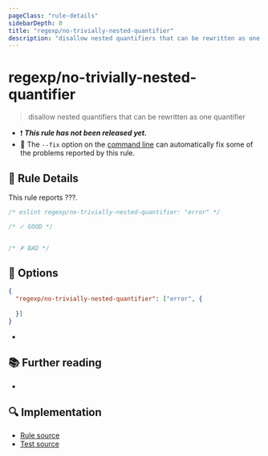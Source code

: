 ```yaml
---
pageClass: "rule-details"
sidebarDepth: 0
title: "regexp/no-trivially-nested-quantifier"
description: "disallow nested quantifiers that can be rewritten as one quantifier"
---
```

# regexp/no-trivially-nested-quantifier

> disallow nested quantifiers that can be rewritten as one quantifier

- :exclamation: <badge text="This rule has not been released yet." vertical="middle" type="error"> ***This rule has not been released yet.*** </badge>
- :wrench: The `--fix` option on the [command line](https://eslint.org/docs/user-guide/command-line-interface#fixing-problems) can automatically fix some of the problems reported by this rule.

## :book: Rule Details

This rule reports ???.

<eslint-code-block fix>

```js
/* eslint regexp/no-trivially-nested-quantifier: "error" */

/* ✓ GOOD */


/* ✗ BAD */

```

</eslint-code-block>

## :wrench: Options

```json
{
  "regexp/no-trivially-nested-quantifier": ["error", {
   
  }]
}
```

- 

## :books: Further reading

-

## :mag: Implementation

- [Rule source](https://github.com/ota-meshi/eslint-plugin-regexp/blob/master/lib/rules/no-trivially-nested-quantifier.ts)
- [Test source](https://github.com/ota-meshi/eslint-plugin-regexp/blob/master/tests/lib/rules/no-trivially-nested-quantifier.ts)
